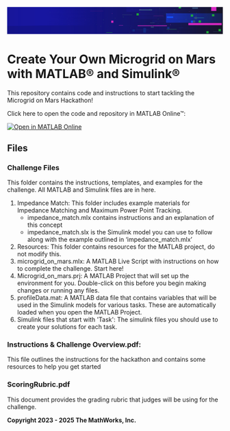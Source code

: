 <td>
<img src="Images/HackathonsBanner.jpg">
</td>

# Create Your Own Microgrid on Mars with MATLAB&reg; and Simulink&reg;
This repository contains code and instructions to start tackling the Microgrid on Mars Hackathon!

Click here to open the code and repository in MATLAB Online&trade;:

[![Open in MATLAB Online](https://www.mathworks.com/images/responsive/global/open-in-matlab-online.svg)](https://matlab.mathworks.com/open/github/v1?repo=mathworks/microgrid-on-mars-activity&file=/Challenge-Files/microgrid_on_mars.mlx)

## Files
### Challenge Files
This folder contains the instructions, templates, and examples for the challenge. All MATLAB and Simulink files are in here. 
1. Impedance Match: This folder includes example materials for Impedance Matching and Maximum Power Point Tracking.  
    - impedance_match.mlx contains instructions and an explanation of this concept 
    - impedance_match.slx is the Simulink model you can use to follow along with the example outlined in ‘impedance_match.mlx’ 
2. Resources: This folder contains resources for the MATLAB project, do not modify this. 
3. microgrid_on_mars.mlx: A MATLAB Live Script with instructions on how to complete the challenge. Start here! 
4. Microgrid_on_mars.prj: A MATLAB Project that will set up the environment for you. Double-click on this before you begin making changes or running any files.  
5. profileData.mat: A MATLAB data file that contains variables that will be used in the Simulink models for various tasks. These are automatically loaded when you open the MATLAB Project. 
6. Simulink files that start with 'Task': The simulink files you should use to create your solutions for each task.  

### Instructions & Challenge Overview.pdf: 
This file outlines the instructions for the hackathon and contains some resources to help you get started 

### ScoringRubric.pdf 
This document provides the grading rubric that judges will be using for the challenge. 

**Copyright 2023 - 2025 The MathWorks, Inc.**
